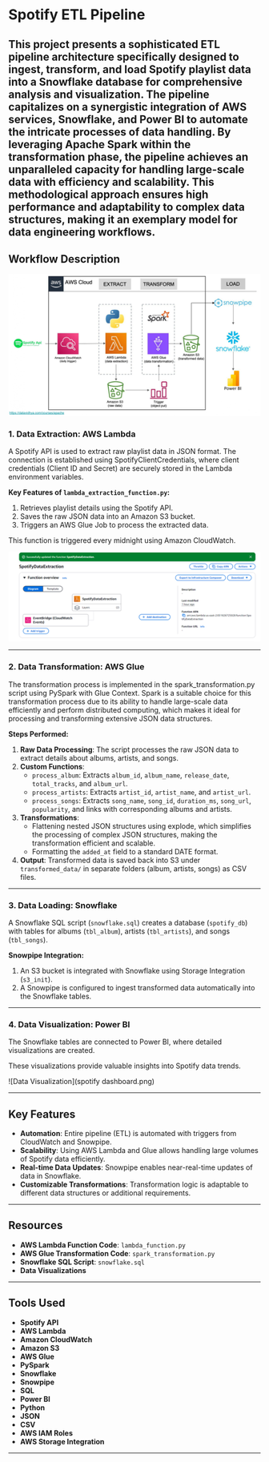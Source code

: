 # Spotify ETL Pipeline

This project presents a sophisticated ETL pipeline architecture specifically designed to ingest, transform, and load Spotify playlist data into a Snowflake database for comprehensive analysis and visualization.
The pipeline capitalizes on a synergistic integration of AWS services, Snowflake, and Power BI to automate the intricate processes of data handling.
By leveraging Apache Spark within the transformation phase, the pipeline achieves an unparalleled capacity for handling large-scale data with efficiency and scalability.
This methodological approach ensures high performance and adaptability to complex data structures, making it an exemplary model for data engineering workflows.
---

## Workflow Description

![Workflow](architecture.jpg)

### 1. Data Extraction: AWS Lambda
A Spotify API is used to extract raw playlist data in JSON format. The connection is established using SpotifyClientCredentials, where client credentials (Client ID and Secret) are securely stored in the Lambda environment variables.

**Key Features of `lambda_extraction_function.py`:**
1. Retrieves playlist details using the Spotify API.
2. Saves the raw JSON data into an Amazon S3 bucket.
3. Triggers an AWS Glue Job to process the extracted data.

This function is triggered every midnight using Amazon CloudWatch.

![Pipeline](extract_pipeline.png)

---

### 2. Data Transformation: AWS Glue

The transformation process is implemented in the spark_transformation.py script using PySpark with Glue Context.
Spark is a suitable choice for this transformation process due to its ability to handle large-scale data efficiently and perform distributed computing, which makes it ideal for processing and transforming extensive JSON data structures.

**Steps Performed:**
1. **Raw Data Processing**: The script processes the raw JSON data to extract details about albums, artists, and songs.
2. **Custom Functions**:
   - `process_album`: Extracts `album_id`, `album_name`, `release_date`, `total_tracks`, and `album_url`.
   - `process_artists`: Extracts `artist_id`, `artist_name`, and `artist_url`.
   - `process_songs`: Extracts `song_name`, `song_id`, `duration_ms`, `song_url`, `popularity`, and links with corresponding albums and artists.
3. **Transformations**:
   - Flattening nested JSON structures using explode, which simplifies the processing of complex JSON structures, making the transformation efficient and scalable.
   - Formatting the `added_at` field to a standard DATE format.
4. **Output**: Transformed data is saved back into S3 under `transformed_data/` in separate folders (album, artists, songs) as CSV files.

---

### 3. Data Loading: Snowflake

A Snowflake SQL script (`snowflake.sql`) creates a database (`spotify_db`) with tables for albums (`tbl_album`), artists (`tbl_artists`), and songs (`tbl_songs`).

**Snowpipe Integration:**
1. An S3 bucket  is integrated with Snowflake using Storage Integration (`s3_init`).
2. A Snowpipe is configured to ingest transformed data automatically into the Snowflake tables.

---

### 4. Data Visualization: Power BI

The Snowflake tables are connected to Power BI, where detailed visualizations are created.


These visualizations provide valuable insights into Spotify data trends.

![Data Visualization](spotify dashboard.png)

---

## Key Features

- **Automation**: Entire pipeline (ETL) is automated with triggers from CloudWatch and Snowpipe.
- **Scalability**: Using AWS Lambda and Glue allows handling large volumes of Spotify data efficiently.
- **Real-time Data Updates**: Snowpipe enables near-real-time updates of data in Snowflake.
- **Customizable Transformations**: Transformation logic is adaptable to different data structures or additional requirements.

---

## Resources

- **AWS Lambda Function Code**: `lambda_function.py`
- **AWS Glue Transformation Code**: `spark_transformation.py`
- **Snowflake SQL Script**: `snowflake.sql`
- **Data Visualizations**

---

## Tools Used

- **Spotify API**
- **AWS Lambda**
- **Amazon CloudWatch**
- **Amazon S3**
- **AWS Glue**
- **PySpark**
- **Snowflake**
- **Snowpipe**
- **SQL**
- **Power BI**
- **Python**
- **JSON**
- **CSV**
- **AWS IAM Roles**
- **AWS Storage Integration**

---



